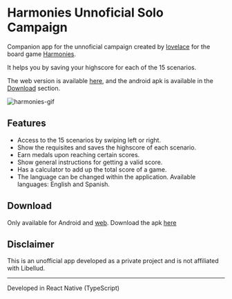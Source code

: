 # Harmonies Unnoficial Solo Campaign

Companion app for the unnoficial campaign created by [lovelace](https://boardgamegeek.com/filepage/278347/melodies-solo-scenarios) for the board game [Harmonies](https://www.libellud.com/en/our-games/harmonies/). 

It helps you by saving your highscore for each of the 15 scenarios.

The web version is available [here](https://miguel-saiph.github.io/harmonies-solo-companion/), and the android apk is available in the [Download](#download) section.

![harmonies-gif](https://github.com/user-attachments/assets/0871c359-0b28-4dd8-b1ac-bdc07ca1f723)

## Features

* Access to the 15 scenarios by swiping left or right.
* Show the requisites and saves the highscore of each scenario.
* Earn medals upon reaching certain scores.
* Show general instructions for getting a valid score.
* Has a calculator to add up the total score of a game.
* The language can be changed within the application. Available languages: English and Spanish.

## Download

Only available for Android and [web](https://miguel-saiph.github.io/harmonies-solo-companion/). Download the apk [here](https://github.com/miguel-saiph/harmonies-solo-companion/releases/tag/v.1.0.0)

## Disclaimer

This is an unofficial app developed as a private project and is not affiliated with Libellud.

---

Developed in React Native (TypeScript)
